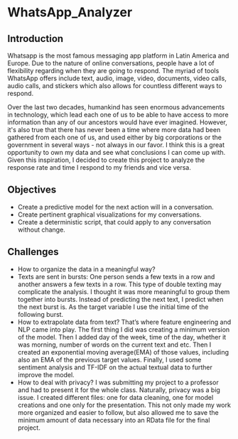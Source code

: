 # WhatsApp_Analyzer

## Introduction
Whatsapp is the most famous messaging app platform in Latin America and Europe. Due to the nature of online conversations, people have a lot of flexibility regarding when they are going to respond. The myriad of tools WhatsApp offers include text, audio, image, video, documents, video calls, audio calls, and stickers which also allows for countless different ways to respond. 

Over the last two decades, humankind has seen enormous advancements in technology, which lead each one of us to be able to have access to more information than any of our ancestors would have ever imagined. However, it's also true that there has never been a time where more data had been gathered from each one of us, and used either by big corporations or the government in several ways - not always in our favor. I think this is a great opportunity to own my data and see what conclusions I can come up with. Given this inspiration, I decided to create this project to analyze the response rate and time I respond to my friends and vice versa. 

## Objectives
- Create a predictive model for the next action will in a conversation.
- Create pertinent graphical visualizations for my conversations.
- Create a deterministic script, that could apply to any conversation without change.

## Challenges
- How to organize the data in a meaningful way?
-   Texts are sent in bursts: One person sends a few texts in a row and another answers a few texts in a row. This type of double texting may complicate the analysis. I thought it was more meaningful to group them together into bursts. Instead of predicting the next text, I predict when the next burst is. As the target variable I use the initial time of the following burst.
- How to extrapolate data from text?
That’s where feature engineering and NLP came into play. The first thing I did was creating a minimum version of the model. Then I added day of the week, time of the day, whether it was morning, number of words on the current text and etc. Then I created an exponential moving average(EMA) of those values, including also an EMA of the previous target values. Finally, I used some sentiment analysis and TF-IDF on the actual textual data to further improve the model.
- How to deal with privacy?
I was submitting my project to a professor and had to present it for the whole class. Naturally, privacy was a big issue. I created different files: one for data cleaning, one for model creations and one only for the presentation. This not only made my work more organized and easier to follow, but also allowed me to save the minimum amount of data necessary into an RData file for the final project.

